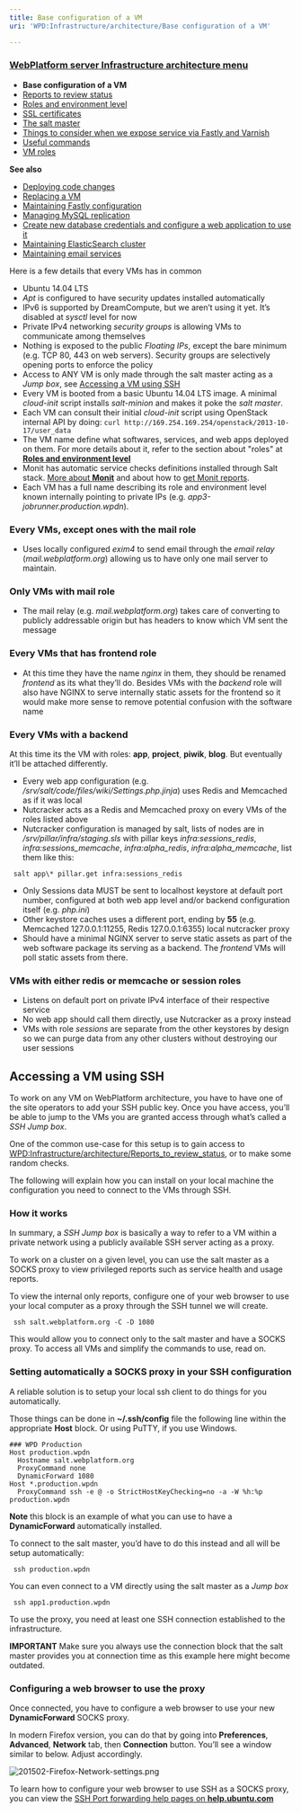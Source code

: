 ```yaml
---
title: Base configuration of a VM
uri: 'WPD:Infrastructure/architecture/Base configuration of a VM'

---
```

### <span>[WebPlatform server Infrastructure architecture menu](/WPD:Infrastructure/architecture)</span>

-   **Base configuration of a VM**
-   [Reports to review status](/WPD:Infrastructure/architecture/Reports_to_review_status)
-   [Roles and environment level](/WPD:Infrastructure/architecture/Roles_and_environment_level)
-   [SSL certificates](/WPD:Infrastructure/architecture/SSL_certificates)
-   [The salt master](/WPD:Infrastructure/architecture/The_salt_master)
-   [Things to consider when we expose service via Fastly and Varnish](/WPD:Infrastructure/architecture/Things_to_consider_when_we_expose_service_via_Fastly_and_Varnish)
-   [Useful commands](/WPD:Infrastructure/architecture/Useful_commands)
-   [VM roles](/WPD:Infrastructure/architecture/VM_roles)

**See also**

-   [Deploying code changes](/WPD:Infrastructure/procedures/Deploying_code_changes)
-   [Replacing a VM](/WPD:Infrastructure/procedures/Replacing_a_VM)
-   [Maintaining Fastly configuration](/WPD:Infrastructure/procedures/Maintaining_Varnish_or_Fastly_configuration)
-   [Managing MySQL replication](/WPD:Infrastructure/procedures/Managing_MySQL_replication)
-   [Create new database credentials and configure a web application to use it](/WPD:Infrastructure/procedures/Create_new_database_credentials_configure_a_web_application_to_use_it)
-   [Maintaining ElasticSearch cluster](/WPD:Infrastructure/procedures/Maintaining_ElasticSearch_cluster)
-   [Maintaining email services](/WPD:Infrastructure/procedures/Maintaining_email_services)

Here is a few details that every VMs has in common

-   Ubuntu 14.04 LTS
-   *Apt* is configured to have security updates installed automatically
-   IPv6 is supported by DreamCompute, but we aren’t using it yet. It’s disabled at *sysctl* level for now
-   Private IPv4 networking *security groups* is allowing VMs to communicate among themselves
-   Nothing is exposed to the public *Floating IPs*, except the bare minimum (e.g. TCP 80, 443 on web servers). Security groups are selectively opening ports to enforce the policy
-   Access to ANY VM is only made through the salt master acting as a *Jump box*, see [Accessing a VM using SSH](#Accessing_a_VM_using_SSH)
-   Every VM is booted from a basic Ubuntu 14.04 LTS image. A minimal *cloud-init* script installs *salt-minion* and makes it poke the *salt master*.
-   Each VM can consult their initial *cloud-init* script using OpenStack internal API by doing: `curl http://169.254.169.254/openstack/2013-10-17/user_data`
-   The VM name define what softwares, services, and web apps deployed on them. For more details about it, refer to the section about "roles" at [**Roles and environment level**](/WPD:Infrastructure/architecture/Roles_and_environment_level)
-   Monit has automatic service checks definitions installed through Salt stack. [More about **Monit**](/WPD:Infrastructure/Monitoring/Monit) and about how to [get Monit reports](/WPD:Infrastructure/architecture/Reports_to_review_status#Using_Monit).
-   Each VM has a full name describing its role and environment level known internally pointing to private IPs (e.g. *app3-jobrunner.production.wpdn*).

### <span>Every VMs, except ones with the mail role</span>

-   Uses locally configured *exim4* to send email through the *email relay* (*mail.webplatform.org*) allowing us to have only one mail server to maintain.

### <span>Only VMs with mail role</span>

-   The mail relay (e.g. *mail.webplatform.org*) takes care of converting to publicly addressable origin but has headers to know which VM sent the message

### <span>Every VMs that has frontend role</span>

-   At this time they have the name *nginx* in them, they should be renamed *frontend* as its what they’ll do. Besides VMs with the *backend* role will also have NGINX to serve internally static assets for the frontend so it would make more sense to remove potential confusion with the software name

### <span>Every VMs with a backend</span>

At this time its the VM with roles: **app**, **project**, **piwik**, **blog**. But eventually it’ll be attached differently.

-   Every web app configuration (e.g. */srv/salt/code/files/wiki/Settings.php.jinja*) uses Redis and Memcached as if it was local
-   Nutcracker acts as a Redis and Memcached proxy on every VMs of the roles listed above
-   Nutcracker configuration is managed by salt, lists of nodes are in */srv/pillar/infra/staging.sls* with pillar keys *infra:sessions\_redis*, *infra:sessions\_memcache*, *infra:alpha\_redis*, *infra:alpha\_memcache*, list them like this:

<!-- -->

     salt app\* pillar.get infra:sessions_redis

-   Only Sessions data MUST be sent to localhost keystore at default port number, configured at both web app level and/or backend configuration itself (e.g. *php.ini*)
-   Other keystore caches uses a different port, ending by **55** (e.g. Memcached 127.0.0.1:11255, Redis 127.0.0.1:6355) local nutcracker proxy
-   Should have a minimal NGINX server to serve static assets as part of the web software package its serving as a backend. The *frontend* VMs will poll static assets from there.

### <span>VMs with either redis or memcache or session roles</span>

-   Listens on default port on private IPv4 interface of their respective service
-   No web app should call them directly, use Nutcracker as a proxy instead
-   VMs with role *sessions* are separate from the other keystores by design so we can purge data from any other clusters without destroying our user sessions

## <span>Accessing a VM using SSH</span>

To work on any VM on WebPlatform architecture, you have to have one of the site operators to add your SSH public key. Once you have access, you’ll be able to jump to the VMs you are granted access through what’s called a *SSH Jump box*.

One of the common use-case for this setup is to gain access to [WPD:Infrastructure/architecture/Reports\_to\_review\_status](/WPD:Infrastructure/architecture/Reports_to_review_status), or to make some random checks.

The following will explain how you can install on your local machine the configuration you need to connect to the VMs through SSH.

### <span>How it works</span>

In summary, a *SSH Jump box* is basically a way to refer to a VM within a private network using a publicly available SSH server acting as a proxy.

To work on a cluster on a given level, you can use the salt master as a SOCKS proxy to view privileged reports such as service health and usage reports.

To view the internal only reports, configure one of your web browser to use your local computer as a proxy through the SSH tunnel we will create.

     ssh salt.webplatform.org -C -D 1080

This would allow you to connect only to the salt master and have a SOCKS proxy. To access all VMs and simplify the commands to use, read on.

### <span>Setting automatically a SOCKS proxy in your SSH configuration</span>

A reliable solution is to setup your local ssh client to do things for you automatically.

Those things can be done in **\~/.ssh/config** file the following line within the appropriate **Host** block. Or using PuTTY, if you use Windows.

    ### WPD Production
    Host production.wpdn
      Hostname salt.webplatform.org
      ProxyCommand none
      DynamicForward 1080
    Host *.production.wpdn
      ProxyCommand ssh -e @ -o StrictHostKeyChecking=no -a -W %h:%p production.wpdn

**Note** this block is an example of what you can use to have a **DynamicForward** automatically installed.

To connect to the salt master, you’d have to do this instead and all will be setup automatically:

     ssh production.wpdn

You can even connect to a VM directly using the salt master as a *Jump box*

     ssh app1.production.wpdn

To use the proxy, you need at least one SSH connection established to the infrastructure.

**IMPORTANT** Make sure you always use the connection block that the salt master provides you at connection time as this example here might become outdated.

### <span>Configuring a web browser to use the proxy</span>

Once connected, you have to configure a web browser to use your new **DynamicForward** SOCKS proxy.

In modern Firefox version, you can do that by going into **Preferences**, **Advanced**, **Network** tab, then **Connection** button. You’ll see a window similar to below. Adjust accordingly.

![201502-Firefox-Network-settings.png](/WPD/assets/public/e/ee/201502-Firefox-Network-settings.png)

To learn how to configure your web browser to use SSH as a SOCKS proxy, you can view the [SSH Port forwarding help pages on **help.ubuntu.com**](https://help.ubuntu.com/community/SSH/OpenSSH/PortForwarding#Dynamic_Port_Forwarding)